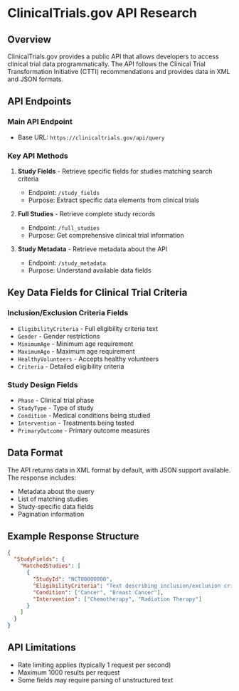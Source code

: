# ClinicalTrials.gov API Research

## Overview
ClinicalTrials.gov provides a public API that allows developers to access clinical trial data programmatically. The API follows the Clinical Trial Transformation Initiative (CTTI) recommendations and provides data in XML and JSON formats.

## API Endpoints

### Main API Endpoint
- Base URL: `https://clinicaltrials.gov/api/query`

### Key API Methods
1. **Study Fields** - Retrieve specific fields for studies matching search criteria
   - Endpoint: `/study_fields`
   - Purpose: Extract specific data elements from clinical trials

2. **Full Studies** - Retrieve complete study records
   - Endpoint: `/full_studies`
   - Purpose: Get comprehensive clinical trial information

3. **Study Metadata** - Retrieve metadata about the API
   - Endpoint: `/study_metadata`
   - Purpose: Understand available data fields

## Key Data Fields for Clinical Trial Criteria

### Inclusion/Exclusion Criteria Fields
- `EligibilityCriteria` - Full eligibility criteria text
- `Gender` - Gender restrictions
- `MinimumAge` - Minimum age requirement
- `MaximumAge` - Maximum age requirement
- `HealthyVolunteers` - Accepts healthy volunteers
- `Criteria` - Detailed eligibility criteria

### Study Design Fields
- `Phase` - Clinical trial phase
- `StudyType` - Type of study
- `Condition` - Medical conditions being studied
- `Intervention` - Treatments being tested
- `PrimaryOutcome` - Primary outcome measures

## Data Format
The API returns data in XML format by default, with JSON support available. The response includes:
- Metadata about the query
- List of matching studies
- Study-specific data fields
- Pagination information

## Example Response Structure
```json
{
  "StudyFields": {
    "MatchedStudies": [
      {
        "StudyId": "NCT00000000",
        "EligibilityCriteria": "Text describing inclusion/exclusion criteria",
        "Condition": ["Cancer", "Breast Cancer"],
        "Intervention": ["Chemotherapy", "Radiation Therapy"]
      }
    ]
  }
}
```

## API Limitations
- Rate limiting applies (typically 1 request per second)
- Maximum 1000 results per request
- Some fields may require parsing of unstructured text
